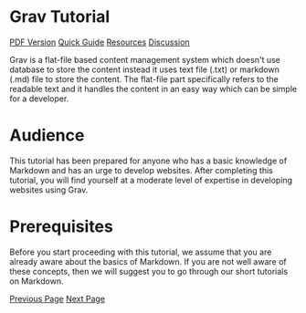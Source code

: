 # Grav Tutorial
[PDF Version](../grav/grav_pdf_version.md)
[Quick Guide](../grav/grav_quick_guide.md)
[Resources](../grav/grav_useful_resources.md)
[Discussion](../grav/grav_discussion.md)

Grav is a flat-file based content management system which doesn't use database to store the content instead it uses text file (.txt) or markdown (.md) file to store the content. The flat-file part specifically refers to the readable text and it handles the content in an easy way which can be simple for a developer.

# Audience
This tutorial has been prepared for anyone who has a basic knowledge of Markdown and has an urge to develop websites. After completing this tutorial, you will find yourself at a moderate level of expertise in developing websites using Grav.

# Prerequisites
Before you start proceeding with this tutorial, we assume that you are already aware about the basics of Markdown. If you are not well aware of these concepts, then we will suggest you to go through our short tutorials on Markdown.


[Previous Page](../grav/index.md) [Next Page](../grav/grav_overview.md) 
